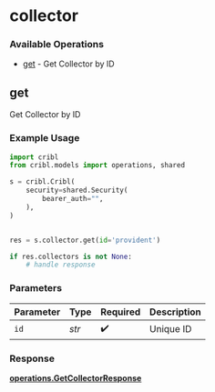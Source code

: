 # collector

### Available Operations

* [get](#get) - Get Collector by ID

## get

Get Collector by ID

### Example Usage

```python
import cribl
from cribl.models import operations, shared

s = cribl.Cribl(
    security=shared.Security(
        bearer_auth="",
    ),
)


res = s.collector.get(id='provident')

if res.collectors is not None:
    # handle response
```

### Parameters

| Parameter          | Type               | Required           | Description        |
| ------------------ | ------------------ | ------------------ | ------------------ |
| `id`               | *str*              | :heavy_check_mark: | Unique ID          |


### Response

**[operations.GetCollectorResponse](../../models/operations/getcollectorresponse.md)**

